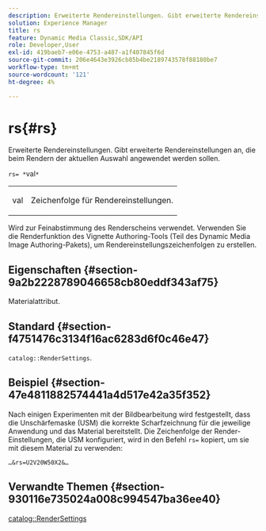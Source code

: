 ```yaml
---
description: Erweiterte Rendereinstellungen. Gibt erweiterte Rendereinstellungen an, die beim Rendern der aktuellen Auswahl angewendet werden sollen.
solution: Experience Manager
title: rs
feature: Dynamic Media Classic,SDK/API
role: Developer,User
exl-id: 419baeb7-e06e-4753-a487-a1f407845f6d
source-git-commit: 206e4643e3926cb85b4be2189743578f88180be7
workflow-type: tm+mt
source-wordcount: '121'
ht-degree: 4%

---
```


# rs{#rs}

Erweiterte Rendereinstellungen. Gibt erweiterte Rendereinstellungen an, die beim Rendern der aktuellen Auswahl angewendet werden sollen.

`rs= *`val`*`

<table id="simpletable_4B028996E5824FC18B9749D1A6A3C2E3"> 
 <tr class="strow"> 
  <td class="stentry"> <p><span class="varname"> val</span> </p> </td> 
  <td class="stentry"> <p>Zeichenfolge für Rendereinstellungen. </p></td> 
 </tr> 
</table>

Wird zur Feinabstimmung des Renderscheins verwendet. Verwenden Sie die Renderfunktion des Vignette Authoring-Tools (Teil des Dynamic Media Image Authoring-Pakets), um Rendereinstellungszeichenfolgen zu erstellen.

## Eigenschaften {#section-9a2b2228789046658cb80eddf343af75}

Materialattribut.

## Standard {#section-f4751476c3134f16ac6283d6f0c46e47}

`catalog::RenderSettings`.

## Beispiel {#section-47e4811882574441a4d517e42a35f352}

Nach einigen Experimenten mit der Bildbearbeitung wird festgestellt, dass die Unschärfemaske (USM) die korrekte Scharfzeichnung für die jeweilige Anwendung und das Material bereitstellt. Die Zeichenfolge der Render-Einstellungen, die USM konfiguriert, wird in den Befehl `rs=` kopiert, um sie mit diesem Material zu verwenden:

`…&rs=U2V20W50X2&…`

## Verwandte Themen {#section-930116e735024a008c994547ba36ee40}

[catalog::RenderSettings](../../../../../ir-api/material-cat/image-rendering-api-ref/c-ir-material-catalog/c-ir-material-data-reference/r-ir-rendersettings-dataref.md#reference-9ce753ae4096455eadcc12ac064de711)
